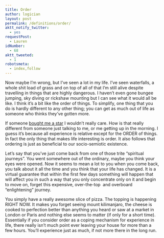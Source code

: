 ```yaml
---
title: Order
author: logician
layout: post
permalink: /definitions/order/
aktt_notify_twitter:
  - yes
requestPost:
  - Lauren
idNumber:
  - 68
aktt_tweeted:
  - 1
robotsmeta:
  - index,follow
---
```

Now maybe I&#8217;m wrong<!--more-->, but I&#8217;ve seen a lot in my life. I&#8217;ve seen waterfalls, a whole shit load of grass and on top of all of that I&#8217;m still alive despite travelling in things that are highly dangerous. I haven&#8217;t even gone bungee jumping, sky diving or rickshaw mounting but I can see what it would all be like. I think it&#8217;s a bit like the order of things. To simplify, one thing that you do is hardly different to any other thing; you can get as much out of life as someone who thinks they&#8217;ve gotten more.

If someone [bought me a star][1] I wouldn&#8217;t really care. How is that really different from someone just talking to me, or me getting up in the morning. I guess it&#8217;s because all experience is relative except for the ORDER of things. In fact the only thing that makes life interesting is order. It also follows that ordering is just as beneficial to our socio-semiotic existence.

Let&#8217;s say that you&#8217;ve just come back from one of those trite &#8220;spiritual journeys&#8221;. You went somewhere out of the ordinary, maybe you think your eyes were opened. Now it seems to mean a lot to you when you come back, you talk about it all the time and you think that your life has changed. It is a virtual guarantee that within the first few days something will happen that will affect you in such a way that you only concentrate only on it and begin to move on, forget this expensive, over-the-top  and overboard &#8220;enlightening&#8221; journey.

You simply have a really awesome slice of pizza. The topping is happening RIGHT NOW. It makes you forget seeing mount kilimanjaro, the cheese is cooked to perfection better than anything you heard or saw at a market in London or Paris and nothing else seems to matter (if only for a short time). Essentially if you consider order as a coping mechanism for experience in life, there really isn&#8217;t much point ever leaving your house for more than a few hours. You&#8217;ll experience just as much, if not more there in the long run.

 [1]: http://www.starregistry.com.au/faq.html